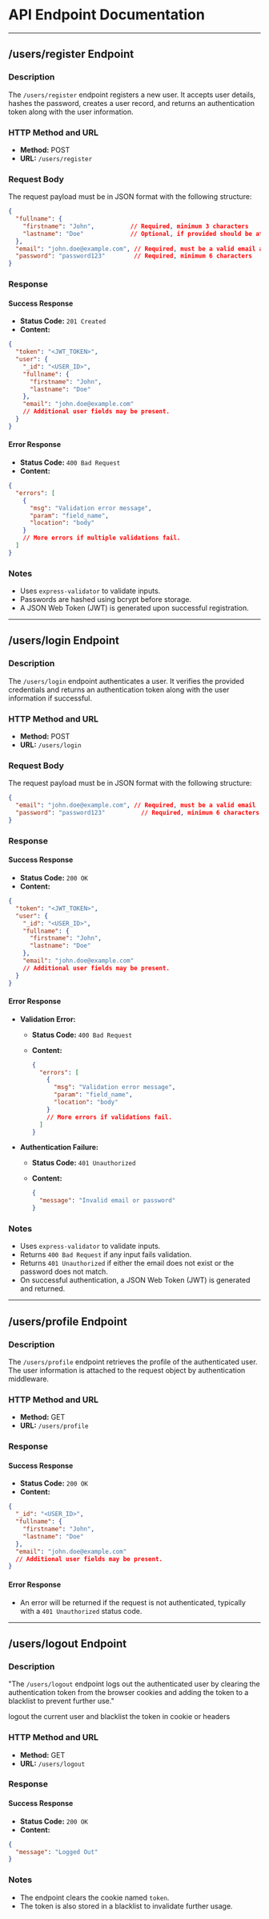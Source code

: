 # API Endpoint Documentation

---

## /users/register Endpoint

### Description

The `/users/register` endpoint registers a new user. It accepts user details, hashes the password, creates a user record, and returns an authentication token along with the user information.

### HTTP Method and URL

- **Method:** POST  
- **URL:** `/users/register`

### Request Body

The request payload must be in JSON format with the following structure:

```json
{
  "fullname": {
    "firstname": "John",          // Required, minimum 3 characters
    "lastname": "Doe"             // Optional, if provided should be at least 3 characters
  },
  "email": "john.doe@example.com", // Required, must be a valid email and at least 5 characters long
  "password": "password123"        // Required, minimum 6 characters
}
```

### Response

#### Success Response

- **Status Code:** `201 Created`
- **Content:**

```json
{
  "token": "<JWT_TOKEN>",
  "user": {
    "_id": "<USER_ID>",
    "fullname": {
      "firstname": "John",
      "lastname": "Doe"
    },
    "email": "john.doe@example.com"
    // Additional user fields may be present.
  }
}
```

#### Error Response

- **Status Code:** `400 Bad Request`
- **Content:**

```json
{
  "errors": [
    {
      "msg": "Validation error message",
      "param": "field_name",
      "location": "body"
    }
    // More errors if multiple validations fail.
  ]
}
```

### Notes

- Uses `express-validator` to validate inputs.
- Passwords are hashed using bcrypt before storage.
- A JSON Web Token (JWT) is generated upon successful registration.

---

## /users/login Endpoint

### Description

The `/users/login` endpoint authenticates a user. It verifies the provided credentials and returns an authentication token along with the user information if successful.

### HTTP Method and URL

- **Method:** POST  
- **URL:** `/users/login`

### Request Body

The request payload must be in JSON format with the following structure:

```json
{
  "email": "john.doe@example.com", // Required, must be a valid email
  "password": "password123"          // Required, minimum 6 characters
}
```

### Response

#### Success Response

- **Status Code:** `200 OK`
- **Content:**

```json
{
  "token": "<JWT_TOKEN>",
  "user": {
    "_id": "<USER_ID>",
    "fullname": {
      "firstname": "John",
      "lastname": "Doe"
    },
    "email": "john.doe@example.com"
    // Additional user fields may be present.
  }
}
```

#### Error Response

- **Validation Error:**
  - **Status Code:** `400 Bad Request`
  - **Content:**

    ```json
    {
      "errors": [
        {
          "msg": "Validation error message",
          "param": "field_name",
          "location": "body"
        }
        // More errors if validations fail.
      ]
    }
    ```

- **Authentication Failure:**
  - **Status Code:** `401 Unauthorized`
  - **Content:**

    ```json
    {
      "message": "Invalid email or password"
    }
    ```

### Notes

- Uses `express-validator` to validate inputs.
- Returns `400 Bad Request` if any input fails validation.
- Returns `401 Unauthorized` if either the email does not exist or the password does not match.
- On successful authentication, a JSON Web Token (JWT) is generated and returned.

---

## /users/profile Endpoint

### Description

The `/users/profile` endpoint retrieves the profile of the authenticated user. The user information is attached to the request object by authentication middleware.

### HTTP Method and URL

- **Method:** GET  
- **URL:** `/users/profile`

### Response

#### Success Response

- **Status Code:** `200 OK`
- **Content:**

```json
{
  "_id": "<USER_ID>",
  "fullname": {
    "firstname": "John",
    "lastname": "Doe"
  },
  "email": "john.doe@example.com"
  // Additional user fields may be present.
}
```

#### Error Response

- An error will be returned if the request is not authenticated, typically with a `401 Unauthorized` status code.

---

## /users/logout Endpoint

### Description

"The `/users/logout` endpoint logs out the authenticated user by clearing the authentication token from the browser cookies and adding the token to a blacklist to prevent further use."

logout the current user and blacklist the token in cookie or headers

### HTTP Method and URL

- **Method:** GET  
- **URL:** `/users/logout`

### Response

#### Success Response

- **Status Code:** `200 OK`
- **Content:**

```json
{
  "message": "Logged Out"
}
```

### Notes

- The endpoint clears the cookie named `token`.
- The token is also stored in a blacklist to invalidate further usage.